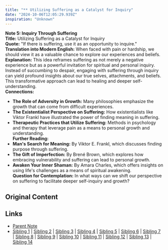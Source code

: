 ```yaml
---
title: "** Utilizing Suffering as a Catalyst for Inquiry"
date: "2024-10-06T12:05:29.939Z"
inspiration: "Unknown"
---
```


  
**Note 5: Inquiry Through Suffering**  
**Title:** Utilizing Suffering as a Catalyst for Inquiry  
**Quote:** "If there is suffering, use it as an opportunity to inquire."  
**Translation into Modern English:** When faced with pain or hardship, we should view it as a valuable chance to explore our experiences and beliefs.  
**Explanation:** This idea reframes suffering as not merely a negative experience but as a powerful invitation for spiritual and personal inquiry. Instead of succumbing to despair, engaging with suffering through inquiry can yield profound insights about our true selves, attachments, and beliefs. This transformative approach can lead to healing and deeper self-understanding.  
**Connections:**  
- **The Role of Adversity in Growth:** Many philosophies emphasize the growth that can come from difficult experiences.  
- **The Existentialist Perspective on Suffering:** How existentialists like Viktor Frankl have illustrated the power of finding meaning in suffering.  
- **Therapeutic Practices that Utilize Suffering:** Methods in psychology and therapy that leverage pain as a means to personal growth and understanding.  
**Further Reading:**  
- **Man's Search for Meaning:** By Viktor E. Frankl, which discusses finding purpose through suffering.  
- **The Gift of Imperfection:** By Brené Brown, which explores how embracing vulnerability and suffering can lead to personal growth.  
- **Awaken Your Inner Shaman:** By Amara Charles, which offers insights on using life's challenges as a means of spiritual awakening.  
**Question for Contemplation:** In what ways can we shift our perspective on suffering to facilitate deeper self-inquiry and growth?  



## Original Content



## Links

- [Parent Note](/parent-note.md)
- [Sibling 1](/zettel1.md) | [Sibling 2](/zettel2.md) | [Sibling 3](/zettel3.md) | [Sibling 4](/zettel4.md) | [Sibling 5](/zettel5.md) | [Sibling 6](/zettel6.md) | [Sibling 7](/zettel7.md) | [Sibling 8](/zettel8.md) | [Sibling 9](/zettel9.md) | [Sibling 10](/zettel10.md) | [Sibling 11](/zettel11.md) | [Sibling 12](/zettel12.md) | [Sibling 13](/zettel13.md) | [Sibling 14](/zettel14.md)
